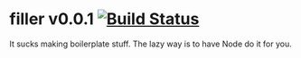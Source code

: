 # filler v0.0.1 [![Build Status](https://travis-ci.org/reergymerej/filler.svg?branch=master)](https://travis-ci.org/reergymerej/rednib)


It sucks making boilerplate stuff.  The lazy way is to have Node do it for you.